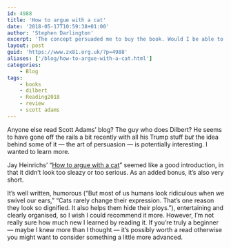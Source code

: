 ```yaml
---
id: 4988
title: 'How to argue with a cat'
date: '2018-05-17T10:59:38+01:00'
author: 'Stephen Darlington'
excerpt: 'The concept persuaded me to buy the book. Would I be able to persuade anyone else’s afterwards?'
layout: post
guid: 'https://www.zx81.org.uk/?p=4988'
aliases: ['/blog/how-to-argue-with-a-cat.html']
categories:
    - Blog
tags:
    - books
    - dilbert
    - Reading2018
    - review
    - scott adams
---
```


Anyone else read Scott Adams’ blog? The guy who does Dilbert? He seems to have gone off the rails a bit recently with all his Trump stuff *but* the idea behind some of it — the art of persuasion — is potentially interesting. I wanted to learn more.

Jay Heinrichs’ “[How to argue with a cat](https://amzn.to/2Gpo5tt)” seemed like a good introduction, in that it didn’t look too sleazy or too serious. As an added bonus, it’s also very short.

It’s well written, humorous (“But most of us humans look ridiculous when we swivel our ears,” “Cats rarely change their expression. That’s one reason they look so dignified. It also helps them hide their ploys.”), entertaining and clearly organised, so I wish I could recommend it more. However, I’m not really sure how much new I learned by reading it. If you’re truly a beginner — maybe I knew more than I thought — it’s possibly worth a read otherwise you might want to consider something a little more advanced.
